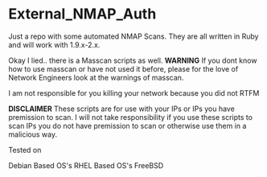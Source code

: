 # External_NMAP_Auth

Just a repo with some automated NMAP Scans. They are all written in Ruby and will work with 1.9.x-2.x.

Okay I lied.. there is a Masscan scripts as well. **WARNING** If you dont know how to use masscan or have not used it before, please for the love of Network Engineers look at the warnings of masscan.

I am not responsible for you killing your network because you did not RTFM

**DISCLAIMER** These scripts are for use with your IPs or IPs you have premission to scan. I will not take responsibility if you use these scripts to scan IPs you do not have premission to scan or otherwise use them in a malicious way.

Tested on

Debian Based OS's
RHEL Based OS's
FreeBSD
